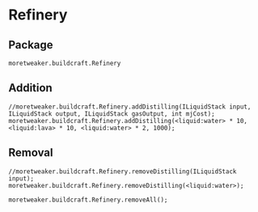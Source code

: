 # Refinery

## Package
`moretweaker.buildcraft.Refinery`

## Addition

```zenscript
//moretweaker.buildcraft.Refinery.addDistilling(ILiquidStack input, ILiquidStack output, ILiquidStack gasOutput, int mjCost);
moretweaker.buildcraft.Refinery.addDistilling(<liquid:water> * 10, <liquid:lava> * 10, <liquid:water> * 2, 1000);
```

## Removal

```zenscript
//moretweaker.buildcraft.Refinery.removeDistilling(ILiquidStack input);
moretweaker.buildcraft.Refinery.removeDistilling(<liquid:water>);

moretweaker.buildcraft.Refinery.removeAll();
```